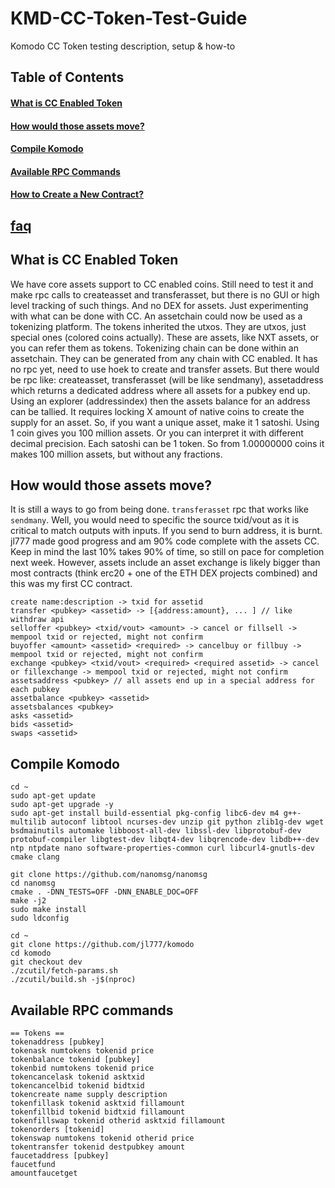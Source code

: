 # KMD-CC-Token-Test-Guide
Komodo CC Token testing description, setup &amp; how-to

## Table of Contents
#### [What is CC Enabled Token](https://github.com/himu007/KMD-CC-Token-Test-Guide#what-is-cc-enabled-token)
#### [How would those assets move?](https://github.com/himu007/KMD-CC-Token-Test-Guide#how-would-those-assets-move)
#### [Compile Komodo](https://github.com/himu007/KMD-CC-Token-Test-Guide/blob/master/README.md#compile-komodo)  
#### [Available RPC Commands](https://github.com/himu007/KMD-CC-Token-Test-Guide/blob/master/README.md#available-rpc-commands)  
#### [How to Create a New Contract?](https://github.com/himu007/KMD-CC-Token-Test-Guide/blob/master/How-to-create-a-new-contract.md)  

## [faq](https://github.com/himu007/KMD-CC-Token-Test-Guide/blob/master/faq.md)  


## What is CC Enabled Token
We have core assets support to CC enabled coins. Still need to test it and make rpc calls to createasset and transferasset, but there is no GUI or high level tracking of such things. And no DEX for assets. Just experimenting with what can be done with CC.
An assetchain could now be used as a tokenizing platform. The tokens inherited the utxos. They are utxos, just special ones (colored coins actually).
These are assets, like NXT assets, or you can refer them as tokens. Tokenizing chain can be done within an assetchain. They can be generated from any chain with CC enabled.
It has no rpc yet, need to use hoek to create and transfer assets. But there would be rpc like: createasset, transferasset (will be like sendmany), assetaddress <pubkey> which returns a dedicated address where all assets for a pubkey end up.
Using an explorer (addressindex) then the assets balance for an address can be tallied.
It requires locking X amount of native coins to create the supply for an asset. So, if you want a unique asset, make it 1 satoshi. Using 1 coin gives you 100 million assets. Or you can interpret it with different decimal precision.
Each satoshi can be 1 token. So from 1.00000000 coins it makes 100 million assets, but without any fractions.

## How would those assets move?
It is still a ways to go from being done. `transferasset` rpc that works like `sendmany`. Well, you would need to specific the source txid/vout as it is critical to match outputs with inputs. If you send to burn address, it is burnt.
jl777 made good progress and am 90% code complete with the assets CC. Keep in mind the last 10% takes 90% of time, so still on pace for completion next week. However, assets include an asset exchange is likely bigger than most contracts (think erc20 + one of the ETH DEX projects combined) and this was my first CC contract.

```
create name:description -> txid for assetid
transfer <pubkey> <assetid> -> [{address:amount}, ... ] // like withdraw api
selloffer <pubkey> <txid/vout> <amount> -> cancel or fillsell -> mempool txid or rejected, might not confirm
buyoffer <amount> <assetid> <required> -> cancelbuy or fillbuy -> mempool txid or rejected, might not confirm
exchange <pubkey> <txid/vout> <required> <required assetid> -> cancel or fillexchange -> mempool txid or rejected, might not confirm
assetsaddress <pubkey> // all assets end up in a special address for each pubkey
assetbalance <pubkey> <assetid>
assetsbalances <pubkey>
asks <assetid>
bids <assetid>
swaps <assetid>
```

## Compile Komodo
```shell
cd ~
sudo apt-get update
sudo apt-get upgrade -y
sudo apt-get install build-essential pkg-config libc6-dev m4 g++-multilib autoconf libtool ncurses-dev unzip git python zlib1g-dev wget bsdmainutils automake libboost-all-dev libssl-dev libprotobuf-dev protobuf-compiler libgtest-dev libqt4-dev libqrencode-dev libdb++-dev ntp ntpdate nano software-properties-common curl libcurl4-gnutls-dev cmake clang

git clone https://github.com/nanomsg/nanomsg
cd nanomsg
cmake . -DNN_TESTS=OFF -DNN_ENABLE_DOC=OFF
make -j2
sudo make install
sudo ldconfig

cd ~
git clone https://github.com/jl777/komodo
cd komodo
git checkout dev
./zcutil/fetch-params.sh
./zcutil/build.sh -j$(nproc)
```

## Available RPC commands
```
== Tokens ==
tokenaddress [pubkey]
tokenask numtokens tokenid price
tokenbalance tokenid [pubkey]
tokenbid numtokens tokenid price
tokencancelask tokenid asktxid
tokencancelbid tokenid bidtxid
tokencreate name supply description
tokenfillask tokenid asktxid fillamount
tokenfillbid tokenid bidtxid fillamount
tokenfillswap tokenid otherid asktxid fillamount
tokenorders [tokenid]
tokenswap numtokens tokenid otherid price
tokentransfer tokenid destpubkey amount
faucetaddress [pubkey]
faucetfund 
amountfaucetget
```
